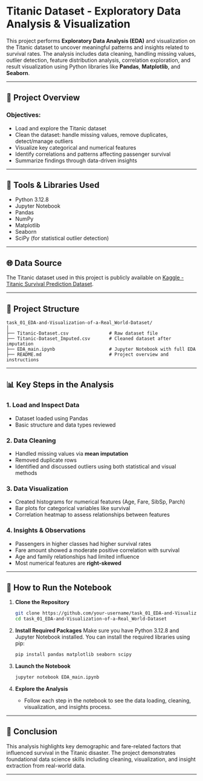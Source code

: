 # Titanic Dataset - Exploratory Data Analysis & Visualization

This project performs **Exploratory Data Analysis (EDA)** and visualization on the Titanic dataset to uncover meaningful patterns and insights related to survival rates. The analysis includes data cleaning, handling missing values, outlier detection, feature distribution analysis, correlation exploration, and result visualization using Python libraries like **Pandas**, **Matplotlib**, and **Seaborn**.

---

## 📌 Project Overview

### Objectives:
- Load and explore the Titanic dataset
- Clean the dataset: handle missing values, remove duplicates, detect/manage outliers
- Visualize key categorical and numerical features
- Identify correlations and patterns affecting passenger survival
- Summarize findings through data-driven insights

---

## 🧰 Tools & Libraries Used

- Python 3.12.8
- Jupyter Notebook
- Pandas
- NumPy
- Matplotlib
- Seaborn
- SciPy (for statistical outlier detection)

---

## 🌐 Data Source

The Titanic dataset used in this project is publicly available on [Kaggle - Titanic Survival Prediction Dataset](https://www.kaggle.com/datasets/yasserh/titanic-dataset).

---

## 📂 Project Structure

```
task_01_EDA-and-Visualization-of-a-Real_World-Dataset/
│
├── Titanic-Dataset.csv               # Raw dataset file
├── Titanic-Dataset_Imputed.csv       # Cleaned dataset after imputation
├── EDA_main.ipynb                    # Jupyter Notebook with full EDA
├── README.md                         # Project overview and instructions
```

---

## 📊 Key Steps in the Analysis

### 1. Load and Inspect Data
- Dataset loaded using Pandas
- Basic structure and data types reviewed

### 2. Data Cleaning
- Handled missing values via **mean imputation**
- Removed duplicate rows
- Identified and discussed outliers using both statistical and visual methods

### 3. Data Visualization
- Created histograms for numerical features (Age, Fare, SibSp, Parch)
- Bar plots for categorical variables like survival
- Correlation heatmap to assess relationships between features

### 4. Insights & Observations
- Passengers in higher classes had higher survival rates
- Fare amount showed a moderate positive correlation with survival
- Age and family relationships had limited influence
- Most numerical features are **right-skewed**

---

## 🚀 How to Run the Notebook

1. **Clone the Repository**
   ```bash
   git clone https://github.com/your-username/task_01_EDA-and-Visualization-of-a-Real_World-Dataset.git
   cd task_01_EDA-and-Visualization-of-a-Real_World-Dataset
   ```

2. **Install Required Packages**
   Make sure you have Python 3.12.8 and Jupyter Notebook installed. You can install the required libraries using pip:

   ```bash
   pip install pandas matplotlib seaborn scipy
   ```

3. **Launch the Notebook**
   ```bash
   jupyter notebook EDA_main.ipynb
   ```

4. **Explore the Analysis**
   - Follow each step in the notebook to see the data loading, cleaning, visualization, and insights process.

---


## 📌 Conclusion

This analysis highlights key demographic and fare-related factors that influenced survival in the Titanic disaster. The project demonstrates foundational data science skills including cleaning, visualization, and insight extraction from real-world data.

---
